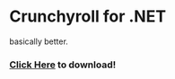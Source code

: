 # Crunchyroll for .NET
basically better.
### [Click Here](https://github.com/Strayfade/Crunchyroll/releases/latest) to download!
